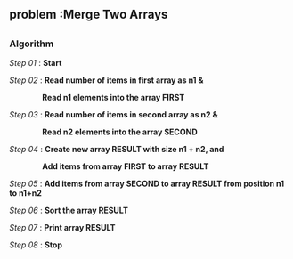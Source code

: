 ## problem :Merge Two Arrays
##

### Algorithm

*Step 01* : **Start**

*Step 02* : **Read number of items in first array as n1 &**

&nbsp;&nbsp;&nbsp;&nbsp;&nbsp;&nbsp;&nbsp;&nbsp;&nbsp;&nbsp;&nbsp;&nbsp;&nbsp;&nbsp;&nbsp;**Read n1 elements into the array FIRST**

*Step 03* : **Read number of items in second array as n2 &**

&nbsp;&nbsp;&nbsp;&nbsp;&nbsp;&nbsp;&nbsp;&nbsp;&nbsp;&nbsp;&nbsp;&nbsp;&nbsp;&nbsp;&nbsp;**Read n2 elements into the array SECOND**

*Step 04* : **Create new array RESULT with size n1 + n2, and**

&nbsp;&nbsp;&nbsp;&nbsp;&nbsp;&nbsp;&nbsp;&nbsp;&nbsp;&nbsp;&nbsp;&nbsp;&nbsp;&nbsp;&nbsp;**Add items from array FIRST to array RESULT**

*Step 05* : **Add items from array SECOND to array RESULT from position n1 to n1+n2**

*Step 06* : **Sort the array RESULT**

*Step 07* : **Print array RESULT**

*Step 08* : **Stop**